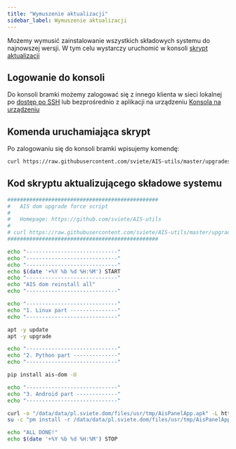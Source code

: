 ```yaml
---
title: "Wymuszenie aktualizacji"
sidebar_label: Wymuszenie aktualizacji
---
```


Możemy wymusić zainstalowanie wszystkich składowych systemu do najnowszej wersji. W tym celu wystarczy uruchomić w konsoli [skrypt aktualizacji](https://raw.githubusercontent.com/sviete/AIS-utils/master/upgrades/force_reinstall.sh)



## Logowanie do konsoli
Do konsoli bramki możemy zalogować się z innego klienta w sieci lokalnej po [dostęp po SSH](ais_bramka_remote_ssh) lub bezprośrednio z aplikacji na urządzeniu [Konsola na urządzeniu](ustawienia-aplikacji-asystent-domowy)

## Komenda uruchamiająca skrypt

Po zalogowaniu się do konsoli bramki wpisujemy komendę:

```bash
curl https://raw.githubusercontent.com/sviete/AIS-utils/master/upgrades/force_reinstall.sh | bash
```



## Kod skryptu aktualizującego składowe systemu

```bash
################################################
#   AIS dom upgrade force script
#
#   Homepage: https://github.com/sviete/AIS-utils
#
# curl https://raw.githubusercontent.com/sviete/AIS-utils/master/upgrades/force_reinstall.sh | bash
################################################

echo "-----------------------------"
echo "-----------------------------"
echo "-----------------------------"
echo $(date '+%Y %b %d %H:%M') START
echo "-----------------------------"
echo "AIS dom reinstall all"
echo "-----------------------------"

echo "-----------------------------"
echo "1. Linux part ---------------"
echo "-----------------------------"

apt -y update
apt -y upgrade

echo "-----------------------------"
echo "2. Python part --------------"
echo "-----------------------------"

pip install ais-dom -U

echo "-----------------------------"
echo "3. Android part -------------"
echo "-----------------------------"

curl -o "/data/data/pl.sviete.dom/files/usr/tmp/AisPanelApp.apk" -L https://powiedz.co/ota/android/AisPanelApp.apk &&
su -c "pm install -r /data/data/pl.sviete.dom/files/usr/tmp/AisPanelApp.apk"

echo "ALL DONE!"
echo $(date '+%Y %b %d %H:%M') STOP

```
